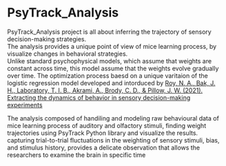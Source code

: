 # PsyTrack_Analysis
PsyTrack_Analysis project is all about inferring the trajectory of sensory decision-making strategies.  
The analysis provides a unique point of view of mice learning process, by visualize changes in behavioral strategies.  
Unlike standard psychophysical models, which assume that weights are constant across time, this model assume that the weights evolve gradually over time.
The optimization process baesd on a unique varitaion of the logistic regression model developed and intorduced by [Roy, N. A., Bak, J. H., Laboratory, T. I. B., Akrami, A., Brody, C. D., & Pillow, J. W. (2021). Extracting the dynamics of behavior in sensory decision-making experiments](https://www.sciencedirect.com/science/article/pii/S0896627320309636)

The analysis composed of handiling and modeling raw behavioural data of mice learning process of auditory and olfactory stimuli, finding weight trajectories using PsyTrack Python library and visualize the results.
capturing trial-to-trial fluctuations in the weighting of sensory stimuli, bias, and stimulus history, provides a delicate observation that allows the researchers to examine the brain in specific time 


